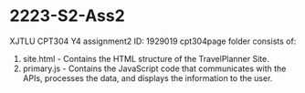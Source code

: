 # 2223-S2-Ass2
XJTLU CPT304 Y4 assignment2 ID: 1929019
cpt304page folder consists of:
1. site.html - Contains the HTML structure of the TravelPlanner Site.
2. primary.js - Contains the JavaScript code that communicates with the APIs, processes the data, and displays the information to the user.

